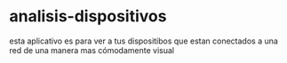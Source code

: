 # analisis-dispositivos
esta aplicativo es para ver a tus dispositibos que estan conectados a una red de una manera mas cómodamente visual 

